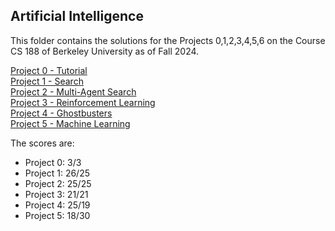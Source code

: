 ## Artificial Intelligence

This folder contains the solutions for the Projects 0,1,2,3,4,5,6 on the Course CS 188 of Berkeley University as of Fall 2024.

[Project 0 - Tutorial](https://inst.eecs.berkeley.edu/~cs188/fa24/projects/proj0/)<br>
[Project 1 - Search](https://inst.eecs.berkeley.edu/~cs188/fa24/projects/proj1/)<br>
[Project 2 - Multi-Agent Search](https://inst.eecs.berkeley.edu/~cs188/fa24/projects/proj2/)<br>
[Project 3 - Reinforcement Learning](https://inst.eecs.berkeley.edu/~cs188/fa24/projects/proj3/)<br>
[Project 4 - Ghostbusters](https://inst.eecs.berkeley.edu/~cs188/fa24/projects/proj4/) <br>
[Project 5 - Machine Learning](https://inst.eecs.berkeley.edu/~cs188/fa24/projects/proj5/)

The scores are:
- Project 0: 3/3
- Project 1: 26/25
- Project 2: 25/25
- Project 3: 21/21
- Project 4: 25/19
- Project 5: 18/30
